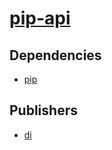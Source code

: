 # [pip-api](https://pypi.org/project/pip-api)

## Dependencies
- [pip](packages/p/pip.md)



## Publishers
- [di](https://pypi.org/user/di)

